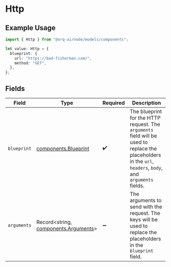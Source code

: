 # Http

## Example Usage

```typescript
import { Http } from "@orq-ai/node/models/components";

let value: Http = {
  blueprint: {
    url: "https://bad-fisherman.com/",
    method: "GET",
  },
};
```

## Fields

| Field                                                                                                                                                       | Type                                                                                                                                                        | Required                                                                                                                                                    | Description                                                                                                                                                 |
| ----------------------------------------------------------------------------------------------------------------------------------------------------------- | ----------------------------------------------------------------------------------------------------------------------------------------------------------- | ----------------------------------------------------------------------------------------------------------------------------------------------------------- | ----------------------------------------------------------------------------------------------------------------------------------------------------------- |
| `blueprint`                                                                                                                                                 | [components.Blueprint](../../models/components/blueprint.md)                                                                                                | :heavy_check_mark:                                                                                                                                          | The blueprint for the HTTP request. The `arguments` field will be used to replace the placeholders in the `url`, `headers`, `body`, and `arguments` fields. |
| `arguments`                                                                                                                                                 | Record<string, [components.Arguments](../../models/components/arguments.md)>                                                                                | :heavy_minus_sign:                                                                                                                                          | The arguments to send with the request. The keys will be used to replace the placeholders in the `blueprint` field.                                         |